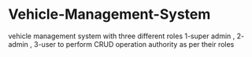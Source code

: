 # Vehicle-Management-System
vehicle management system with three different roles 1-super admin ,  2- admin , 3-user to perform CRUD operation authority as per their roles 
